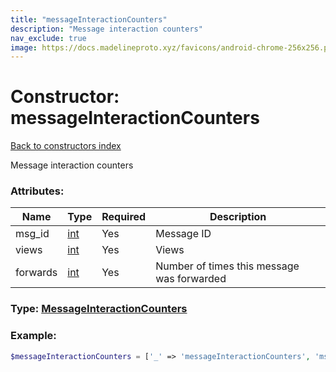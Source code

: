 ```yaml
---
title: "messageInteractionCounters"
description: "Message interaction counters"
nav_exclude: true
image: https://docs.madelineproto.xyz/favicons/android-chrome-256x256.png
---
```

# Constructor: messageInteractionCounters  
[Back to constructors index](index.md)



Message interaction counters

### Attributes:

| Name     |    Type       | Required | Description |
|----------|---------------|----------|-------------|
|msg\_id|[int](../types/int.md) | Yes|Message ID|
|views|[int](../types/int.md) | Yes|Views|
|forwards|[int](../types/int.md) | Yes|Number of times this message was forwarded|



### Type: [MessageInteractionCounters](../types/MessageInteractionCounters.md)


### Example:

```php
$messageInteractionCounters = ['_' => 'messageInteractionCounters', 'msg_id' => int, 'views' => int, 'forwards' => int];
```  
